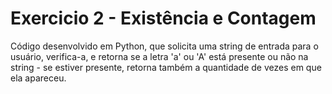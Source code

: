 ﻿# Exercicio 2 - Existência e Contagem
Código desenvolvido em Python, que solicita uma string de entrada para o usuário, verifica-a, e retorna se a letra 'a' ou 'A' está presente ou não na string - se estiver presente, retorna também a quantidade de vezes em que ela apareceu.
